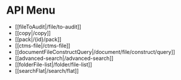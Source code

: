 # API Menu
-  [[fileToAudit|/file/to-audit]]
-  [[copy|/copy]]
-  [[pack|/{id}/pack]]
-  [[ctms-file|/ctms-file]]
-  [[documentFileConstructQuery|/document/file/construct/query]]
-  [[advanced-search|/advanced-search]]
-  [[folderFile-list|/folder/file-list]]
-  [[searchFlat|/search/flat]]